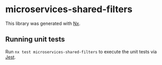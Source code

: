 # microservices-shared-filters

This library was generated with [Nx](https://nx.dev).

## Running unit tests

Run `nx test microservices-shared-filters` to execute the unit tests via [Jest](https://jestjs.io).
